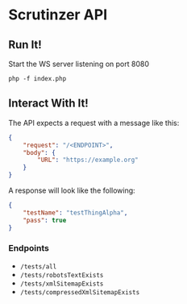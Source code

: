 # Scrutinzer API


## Run It!

Start the WS server listening on port 8080

```
php -f index.php
```

## Interact With It!

The API expects a request with a message like this:

```json
{
    "request": "/<ENDPOINT>",
    "body": {
        "URL": "https://example.org"
    }
}
```

A response will look like the following:

```json
{
    "testName": "testThingAlpha",
    "pass": true
}
```

### Endpoints

- `/tests/all`
- `/tests/robotsTextExists`
- `/tests/xmlSitemapExists`
- `/tests/compressedXmlSitemapExists`